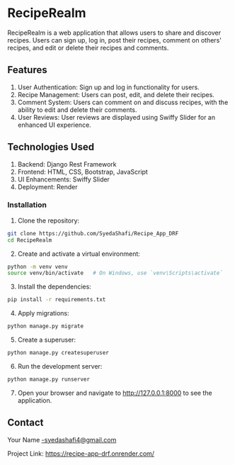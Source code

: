 
# RecipeRealm 
RecipeRealm is a web application that allows users to share and discover recipes. Users can sign up, log in, post their recipes, comment on others' recipes, and edit or delete their recipes and comments.

## Features
1. User Authentication: Sign up and log in functionality for users.
2. Recipe Management: Users can post, edit, and delete their recipes.
3. Comment System: Users can comment on and discuss recipes, with the ability to edit and delete their comments.
4. User Reviews: User reviews are displayed using Swiffy Slider for an enhanced UI experience.

## Technologies Used
1. Backend: Django Rest Framework
2. Frontend: HTML, CSS, Bootstrap, JavaScript
3. UI Enhancements: Swiffy Slider
4. Deployment: Render


### Installation
1. Clone the repository:
````bash
git clone https://github.com/SyedaShafi/Recipe_App_DRF
cd RecipeRealm
````
2. Create and activate a virtual environment:
````bash
python -m venv venv
source venv/bin/activate   # On Windows, use `venv\Scripts\activate`
````
3. Install the dependencies:
````bash
pip install -r requirements.txt
````
4. Apply migrations:
````bash
python manage.py migrate
````

5. Create a superuser:
````bash
python manage.py createsuperuser
````
6. Run the development server:
````bash
python manage.py runserver
````
7. Open your browser and navigate to http://127.0.0.1:8000 to see the application.

## Contact
Your Name -syedashafi4@gmail.com

Project Link: https://recipe-app-drf.onrender.com/
